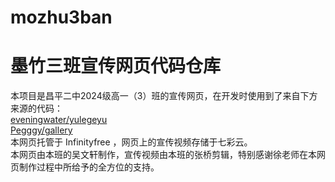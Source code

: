 # mozhu3ban
# 墨竹三班宣传网页代码仓库
本项目是昌平二中2024级高一（3）班的宣传网页，在开发时使用到了来自下方来源的代码：<br>
<a href="https://github.com/eveningwater/yulegeyu">eveningwater/yulegeyu</a><br>
<a href="https://github.com/Pegggy/gallery">Pegggy/gallery</a><br>
本网页托管于 Infinityfree ，网页上的宣传视频存储于七彩云。<br>
本网页由本班的吴文轩制作，宣传视频由本班的张桥剪辑，特别感谢徐老师在本网页制作过程中所给予的全方位的支持。
